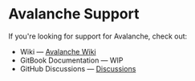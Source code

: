 # Avalanche Support

If you're looking for support for Avalanche, check out:

- Wiki &mdash; [Avalanche Wiki](https://github.com/mertturkmenoglu/avalanche/wiki)
- GitBook Documentation &mdash; WIP
- GitHub Discussions &mdash; [Discussions](https://github.com/mertturkmenoglu/avalanche/discussions)
